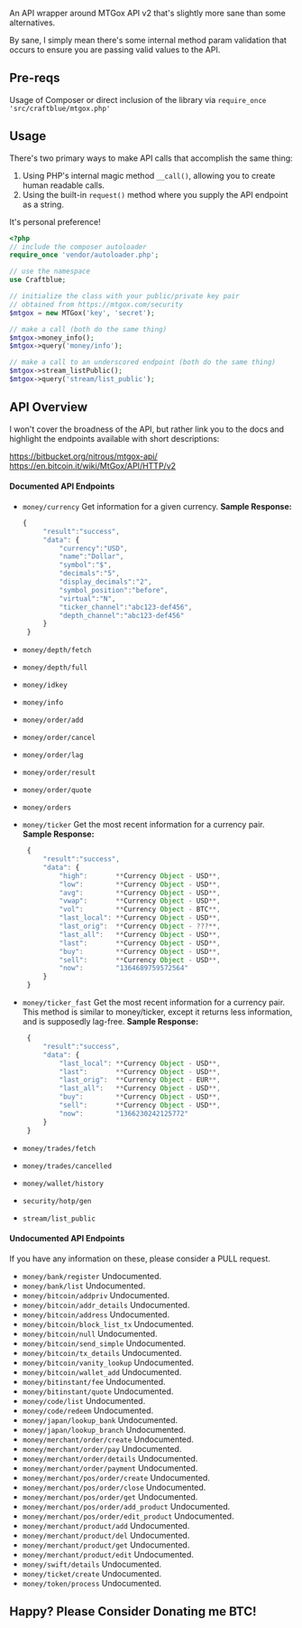An API wrapper around MTGox API v2 that's slightly more sane than some alternatives.

By sane, I simply mean there's some internal method param validation that occurs to ensure
you are passing valid values to the API.

## Pre-reqs ##

Usage of Composer or direct inclusion of the library via `require_once 'src/craftblue/mtgox.php'`

## Usage ##

There's two primary ways to make API calls that accomplish the same thing:

1. Using PHP's internal magic method `__call()`, allowing you to create human readable calls.
1. Using the built-in `request()` method where you supply the API endpoint as a string.

It's personal preference!

```php
<?php
// include the composer autoloader
require_once 'vendor/autoloader.php';

// use the namespace
use Craftblue;

// initialize the class with your public/private key pair
// obtained from https://mtgox.com/security
$mtgox = new MTGox('key', 'secret');

// make a call (both do the same thing)
$mtgox->money_info();
$mtgox->query('money/info');

// make a call to an underscored endpoint (both do the same thing)
$mtgox->stream_listPublic();
$mtgox->query('stream/list_public');
```

## API Overview ##

I won't cover the broadness of the API, but rather link you to the docs and highlight the endpoints available with short descriptions:

https://bitbucket.org/nitrous/mtgox-api/
https://en.bitcoin.it/wiki/MtGox/API/HTTP/v2

#### Documented API Endpoints ####

*  `money/currency`
   Get information for a given currency.
   **Sample Response:**

    ```javascript
    {
         "result":"success",
         "data": {
             "currency":"USD",
             "name":"Dollar",
             "symbol":"$",
             "decimals":"5",
             "display_decimals":"2",
             "symbol_position":"before",
             "virtual":"N",
             "ticker_channel":"abc123-def456",
             "depth_channel":"abc123-def456"
         }
     }
     ```
*  `money/depth/fetch`
*  `money/depth/full`
*  `money/idkey`
*  `money/info`
*  `money/order/add`
*  `money/order/cancel`
*  `money/order/lag`
*  `money/order/result`
*  `money/order/quote`
*  `money/orders`
*  `money/ticker`
   Get the most recent information for a currency pair.
   **Sample Response:**

    ```javascript
     {
         "result":"success",
         "data": {
             "high":       **Currency Object - USD**,
             "low":        **Currency Object - USD**,
             "avg":        **Currency Object - USD**,
             "vwap":       **Currency Object - USD**,
             "vol":        **Currency Object - BTC**,
             "last_local": **Currency Object - USD**,
             "last_orig":  **Currency Object - ???**,
             "last_all":   **Currency Object - USD**,
             "last":       **Currency Object - USD**,
             "buy":        **Currency Object - USD**,
             "sell":       **Currency Object - USD**,
             "now":        "1364689759572564"
         }
     }
     ```
*  `money/ticker_fast`
   Get the most recent information for a currency pair. This method is similar to money/ticker, except it returns less information, and is supposedly lag-free.
   **Sample Response:**

    ```javascript
     {
         "result":"success",
         "data": {
             "last_local": **Currency Object - USD**,
             "last":       **Currency Object - USD**,
             "last_orig":  **Currency Object - EUR**,
             "last_all":   **Currency Object - USD**,
             "buy":        **Currency Object - USD**,
             "sell":       **Currency Object - USD**,
             "now":        "1366230242125772"
         }
     }
     ```
*  `money/trades/fetch`
*  `money/trades/cancelled`
*  `money/wallet/history`
*  `security/hotp/gen`
*  `stream/list_public`

#### Undocumented API Endpoints ####

If you have any information on these, please consider a PULL request.

*  `money/bank/register`
   Undocumented.
*  `money/bank/list`
   Undocumented.
*  `money/bitcoin/addpriv`
   Undocumented.
*  `money/bitcoin/addr_details`
   Undocumented.
*  `money/bitcoin/address`
   Undocumented.
*  `money/bitcoin/block_list_tx`
   Undocumented.
*  `money/bitcoin/null`
   Undocumented.
*  `money/bitcoin/send_simple`
   Undocumented.
*  `money/bitcoin/tx_details`
   Undocumented.
*  `money/bitcoin/vanity_lookup`
   Undocumented.
*  `money/bitcoin/wallet_add`
   Undocumented.
*  `money/bitinstant/fee`
   Undocumented.
*  `money/bitinstant/quote`
   Undocumented.
*  `money/code/list`
   Undocumented.
*  `money/code/redeem`
   Undocumented.
*  `money/japan/lookup_bank`
   Undocumented.
*  `money/japan/lookup_branch`
   Undocumented.
*  `money/merchant/order/create`
   Undocumented.
*  `money/merchant/order/pay`
   Undocumented.
*  `money/merchant/order/details`
   Undocumented.
*  `money/merchant/order/payment`
   Undocumented.
*  `money/merchant/pos/order/create`
   Undocumented.
*  `money/merchant/pos/order/close`
   Undocumented.
*  `money/merchant/pos/order/get`
   Undocumented.
*  `money/merchant/pos/order/add_product`
   Undocumented.
*  `money/merchant/pos/order/edit_product`
   Undocumented.
*  `money/merchant/product/add`
   Undocumented.
*  `money/merchant/product/del`
   Undocumented.
*  `money/merchant/product/get`
   Undocumented.
*  `money/merchant/product/edit`
   Undocumented.
*  `money/swift/details`
   Undocumented.
*  `money/ticket/create`
   Undocumented.
*  `money/token/process`
   Undocumented.

## Happy? Please Consider Donating me BTC! ##
